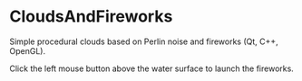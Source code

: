 # CloudsAndFireworks

Simple procedural clouds based on Perlin noise and fireworks (Qt, C++, OpenGL).

Click the left mouse button above the water surface to launch the fireworks.
